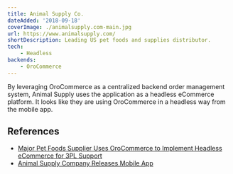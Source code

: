 ```yaml
---
title: Animal Supply Co.
dateAdded: '2018-09-18'
coverImage: ./animalsupply.com-main.jpg
url: https://www.animalsupply.com/
shortDescription: Leading US pet foods and supplies distributor.
tech:
    - Headless
backends:
    - OroCommerce
---
```


By leveraging OroCommerce as a centralized backend order management system, Animal Supply uses the application as a headless eCommerce platform.  It looks like they are using OroCommerce in a headless way from the mobile app.

## References

* [Major Pet Foods Supplier Uses OroCommerce to Implement Headless eCommerce for 3PL Support](https://oroinc.com/b2b-ecommerce/blog/major-pet-foods-supplier-uses-orocommerce-to-implement-headless-ecommerce-for-3pl-support)
* [Animal Supply Company Releases Mobile App](http://www.petbusiness.com/Animal-Supply-Company-Releases-Mobile-App/)
